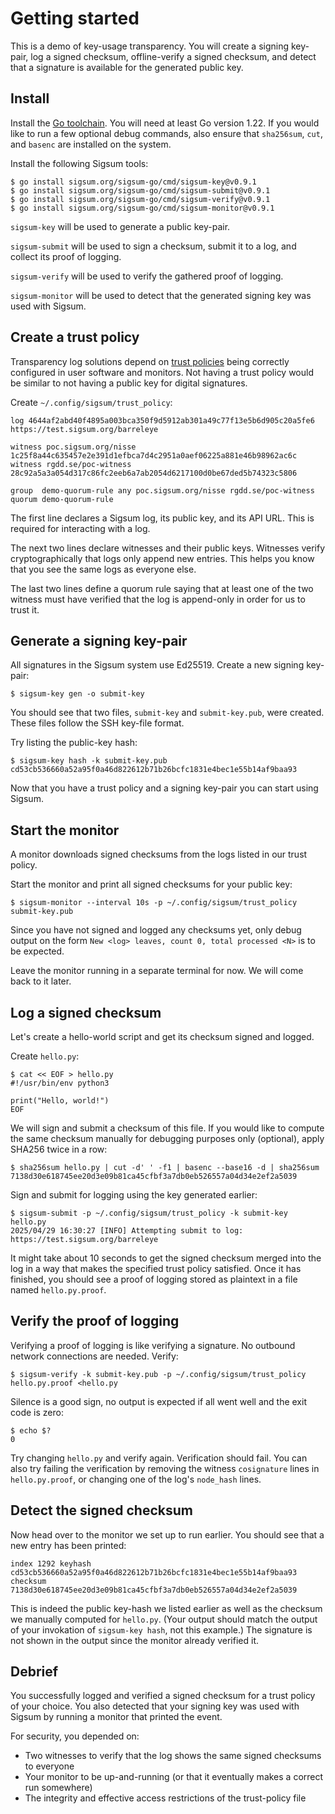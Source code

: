 # Getting started

This is a demo of key-usage transparency.  You will create a signing key-pair,
log a signed checksum, offline-verify a signed checksum, and detect that a
signature is available for the generated public key.

## Install

Install the [Go toolchain][].  You will need at least Go version 1.22.  If you
would like to run a few optional debug commands, also ensure that `sha256sum`,
`cut`, and `basenc` are installed on the system.

Install the following Sigsum tools:

    $ go install sigsum.org/sigsum-go/cmd/sigsum-key@v0.9.1
    $ go install sigsum.org/sigsum-go/cmd/sigsum-submit@v0.9.1
    $ go install sigsum.org/sigsum-go/cmd/sigsum-verify@v0.9.1
    $ go install sigsum.org/sigsum-go/cmd/sigsum-monitor@v0.9.1

`sigsum-key` will be used to generate a public key-pair.

`sigsum-submit` will be used to sign a checksum, submit it to a log, and collect
its proof of logging.

`sigsum-verify` will be used to verify the gathered proof of logging.

`sigsum-monitor` will be used to detect that the generated signing key was used
with Sigsum.

[Go toolchain]: https://go.dev/doc/install

## Create a trust policy

Transparency log solutions depend on [trust policies][] being correctly configured
in user software and monitors.  Not having a trust policy would be similar to
not having a public key for digital signatures.

Create `~/.config/sigsum/trust_policy`:

    log 4644af2abd40f4895a003bca350f9d5912ab301a49c77f13e5b6d905c20a5fe6 https://test.sigsum.org/barreleye
    
    witness poc.sigsum.org/nisse 1c25f8a44c635457e2e391d1efbca7d4c2951a0aef06225a881e46b98962ac6c
    witness rgdd.se/poc-witness  28c92a5a3a054d317c86fc2eeb6a7ab2054d6217100d0be67ded5b74323c5806
    
    group  demo-quorum-rule any poc.sigsum.org/nisse rgdd.se/poc-witness
    quorum demo-quorum-rule

The first line declares a Sigsum log, its public key, and its API URL.  This is
required for interacting with a log.

The next two lines declare witnesses and their public keys.  Witnesses
verify cryptographically that logs only append new entries.  This helps you
know that you see the same logs as everyone else.

The last two lines define a quorum rule saying that at least one of the two witness must have
verified that the log is append-only in order for us to trust it.

[trust policies]: https://git.glasklar.is/sigsum/core/sigsum-go/-/blob/main/doc/policy.md

## Generate a signing key-pair

All signatures in the Sigsum system use Ed25519.  Create a new signing key-pair:

    $ sigsum-key gen -o submit-key

You should see that two files, `submit-key` and `submit-key.pub`, were created.  These files
follow the SSH key-file format.

Try listing the public-key hash:

    $ sigsum-key hash -k submit-key.pub
    cd53cb536660a52a95f0a46d822612b71b26bcfc1831e4bec1e55b14af9baa93

Now that you have a trust policy and a signing key-pair you can start using
Sigsum.

## Start the monitor

A monitor downloads signed checksums from the logs listed in our trust policy.

Start the monitor and print all signed checksums for your public key:

    $ sigsum-monitor --interval 10s -p ~/.config/sigsum/trust_policy submit-key.pub

Since you have not signed and logged any checksums yet, only debug
output on the form `New <log> leaves, count 0, total processed <N>` is
to be expected.

Leave the monitor running in a separate terminal for now.  We will come back to
it later.

## Log a signed checksum

Let's create a hello-world script and get its checksum signed and logged.

Create `hello.py`:

    $ cat << EOF > hello.py
    #!/usr/bin/env python3
    
    print("Hello, world!")
    EOF

We will sign and submit a checksum of this file.  If you
would like to compute the same checksum manually for debugging purposes only
(optional), apply SHA256 twice in a row:

    $ sha256sum hello.py | cut -d' ' -f1 | basenc --base16 -d | sha256sum
    7138d30e618745ee20d3e09b81ca45cfbf3a7db0eb526557a04d34e2ef2a5039

Sign and submit for logging using the key generated earlier:

    $ sigsum-submit -p ~/.config/sigsum/trust_policy -k submit-key hello.py
    2025/04/29 16:30:27 [INFO] Attempting submit to log: https://test.sigsum.org/barreleye

It might take about 10 seconds to get the signed checksum merged into the log in a way that makes
the specified trust policy satisfied.  Once it has finished, you should see a proof of logging
stored as plaintext in a file named `hello.py.proof`.

## Verify the proof of logging

Verifying a proof of logging is like verifying a signature.  No outbound
network connections are needed. Verify:

    $ sigsum-verify -k submit-key.pub -p ~/.config/sigsum/trust_policy hello.py.proof <hello.py

Silence is a good sign, no output is expected if all went well and the exit code is zero:

	$ echo $?
	0

Try changing `hello.py` and verify again.  Verification should fail.
You can also try failing the verification by removing the witness
`cosignature` lines in `hello.py.proof`, or changing one of the log's
`node_hash` lines.

## Detect the signed checksum

Now head over to the monitor we set up to run earlier.  You should see that a new
entry has been printed:

    index 1292 keyhash cd53cb536660a52a95f0a46d822612b71b26bcfc1831e4bec1e55b14af9baa93 checksum 7138d30e618745ee20d3e09b81ca45cfbf3a7db0eb526557a04d34e2ef2a5039

This is indeed the public key-hash we listed earlier as well as the checksum
we manually computed for `hello.py`.  (Your output should match the output of
your invokation of `sigsum-key hash`, not this example.) The signature is not
shown in the output since the monitor already verified it.

## Debrief

You successfully logged and verified a signed checksum for a trust policy of
your choice.  You also detected that your signing key was used with Sigsum by
running a monitor that printed the event.

For security, you depended on:

  - Two witnesses to verify that the log shows the same signed checksums to
    everyone
  - Your monitor to be up-and-running (or that it eventually makes a correct run
    somewhere)
  - The integrity and effective access restrictions of the trust-policy file
